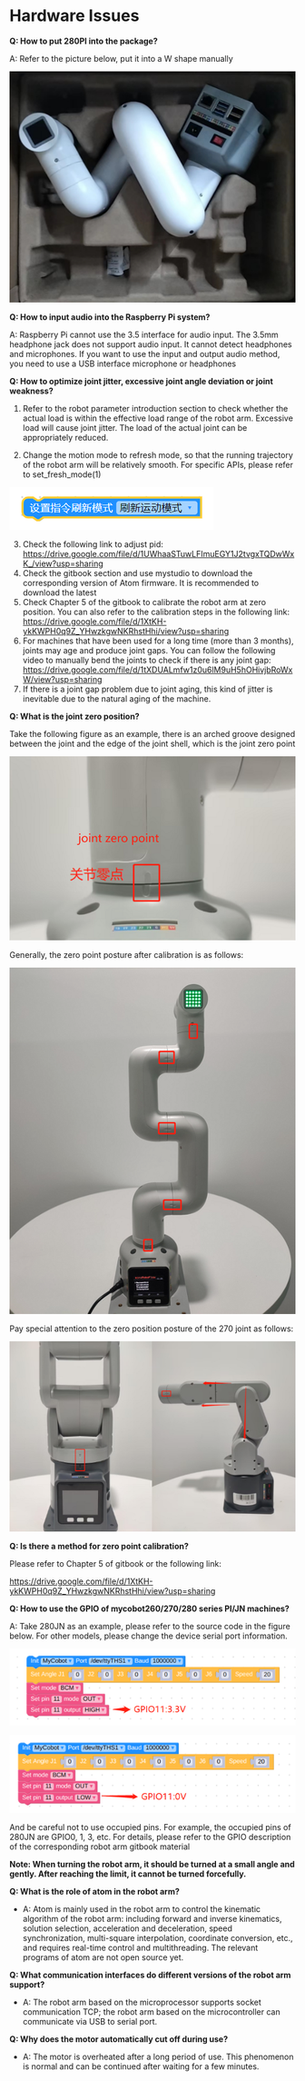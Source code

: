 # Hardware Issues


**Q: How to put 280PI into the package?**

A: Refer to the picture below, put it into a W shape manually

![](../../resource/4-SupportAndService/9.Troubleshooting/9.images/pi_hardware_1.png)

**Q: How to input audio into the Raspberry Pi system?**

A: Raspberry Pi cannot use the 3.5 interface for audio input. The 3.5mm headphone jack does not support audio input. It cannot detect headphones and microphones. If you want to use the input and output audio method, you need to use a USB interface microphone or headphones

**Q: How to optimize joint jitter, excessive joint angle deviation or joint weakness?**

1. Refer to the robot parameter introduction section to check whether the actual load is within the effective load range of the robot arm. Excessive load will cause joint jitter. The load of the actual joint can be appropriately reduced.

2. Change the motion mode to refresh mode, so that the running trajectory of the robot arm will be relatively smooth. For specific APIs, please refer to
set_fresh_mode(1)

![](../../resource/4-SupportAndService/9.Troubleshooting/9.images/hardware_6-0.png)

3. Check the following link to adjust pid: https://drive.google.com/file/d/1UWhaaSTuwLFImuEGY1J2tvgxTQDwWxK_/view?usp=sharing
4. Check the gitbook section and use mystudio to download the corresponding version of Atom firmware. It is recommended to download the latest
5. Check Chapter 5 of the gitbook to calibrate the robot arm at zero position. You can also refer to the calibration steps in the following link: https://drive.google.com/file/d/1XtKH-ykKWPH0q9Z_YHwzkgwNKRhstHhi/view?usp=sharing
6. For machines that have been used for a long time (more than 3 months), joints may age and produce joint gaps. You can follow the following video to manually bend the joints to check if there is any joint gap: https://drive.google.com/file/d/1tXDUALmfw1z0u6lM9uH5hOHivjbRoWxW/view?usp=sharing
7. If there is a joint gap problem due to joint aging, this kind of jitter is inevitable due to the natural aging of the machine.

**Q: What is the joint zero position?**

Take the following figure as an example, there is an arched groove designed between the joint and the edge of the joint shell, which is the joint zero point

![](../../resource/4-SupportAndService/9.Troubleshooting/9.images/hardware_6.png)

Generally, the zero point posture after calibration is as follows:

![](../../resource/4-SupportAndService/9.Troubleshooting/9.images/hardware_7.png)

Pay special attention to the zero position posture of the 270 joint as follows:

![](../../resource/4-SupportAndService/9.Troubleshooting/9.images/hardware_8.png)

**Q: Is there a method for zero point calibration?**

Please refer to Chapter 5 of gitbook or the following link:

https://drive.google.com/file/d/1XtKH-ykKWPH0q9Z_YHwzkgwNKRhstHhi/view?usp=sharing

**Q: How to use the GPIO of mycobot260/270/280 series PI/JN machines?**

A: Take 280JN as an example, please refer to the source code in the figure below. For other models, please change the device serial port information.

![](../../resource/4-SupportAndService/9.Troubleshooting/9.images/pi_hardware_2.png)

![](../../resource/4-SupportAndService/9.Troubleshooting/9.images/pi_hardware_3.png)

And be careful not to use occupied pins. For example, the occupied pins of 280JN are GPIO0, 1, 3, etc. For details, please refer to the GPIO description of the corresponding robot arm gitbook material

**Note: When turning the robot arm, it should be turned at a small angle and gently. After reaching the limit, it cannot be turned forcefully.**

**Q: What is the role of atom in the robot arm?**

- A: Atom is mainly used in the robot arm to control the kinematic algorithm of the robot arm: including forward and inverse kinematics, solution selection, acceleration and deceleration, speed synchronization, multi-square interpolation, coordinate conversion, etc., and requires real-time control and multithreading. The relevant programs of atom are not open source yet.

**Q: What communication interfaces do different versions of the robot arm support?**

- A: The robot arm based on the microprocessor supports socket communication TCP; the robot arm based on the microcontroller can communicate via USB to serial port.

**Q: Why does the motor automatically cut off during use?**

- A: The motor is overheated after a long period of use. This phenomenon is normal and can be continued after waiting for a few minutes.

